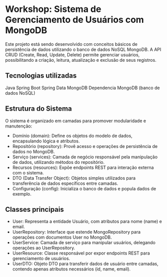 # Workshop: Sistema de Gerenciamento de Usuários com MongoDB
Este projeto está sendo desenvolvido com conceitos básicos de persistência de dados utilizando o banco de dados NoSQL MongoDB. A API CRUD (Create, Read, Update, Delete) permite gerenciar usuários, possibilitando a criação, leitura, atualização e exclusão de seus registros.

## Tecnologias utilizadas
Java
Spring Boot
Spring Data MongoDB
Dependencia
MongoDB (banco de dados NoSQL)


## Estrutura do Sistema
O sistema é organizado em camadas para promover modularidade e manutenção:

- Domínio (domain): Define os objetos do modelo de dados, encapsulando lógica e atributos.
- Repositório (repository): Provê acesso e operações de persistência de dados no MongoDB.
- Serviço (services): Camada de negócio responsável pela manipulação de dados, utilizando métodos do repositório.
- Recursos (resources): Expõe endpoints REST para interação externa com o sistema.
- DTO (Data Transfer Object): Objetos simples utilizados para transferência de dados específicos entre camadas.
- Configuração (config): Inicializa o banco de dados e popula dados de exemplo.


## Classes principais
- User: Representa a entidade Usuário, com atributos para nome (name) e email.
- UserRepository: Interface que estende MongoRepository para operações com documentos User no MongoDB.
- UserService: Camada de serviço para manipular usuários, delegando operações ao UserRepository.
- UserResource: Classe responsável por expor endpoints REST para gerenciamento de usuários.
- UserDTO: Objeto DTO para transferir dados de usuário entre camadas, contendo apenas atributos necessários (id, name, email).